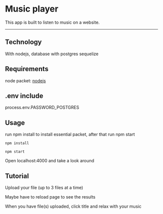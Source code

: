 # Music player
This app is built to listen to music on a website. 
___
## Technology
With nodejs, database with postgres sequelize

## Requirements
node packet: [nodejs](https://nodejs.org/en/)

## .env include
process.env.PASSWORD_POSTGRES

## Usage
run npm install to install essential packet, after that run npm start
```
npm install

npm start
```

Open localhost:4000 and take a look around  

## Tutorial
Upload your file (up to 3 files at a time)

Maybe have to reload page to see the results

When you have file(s) uploaded, click title and relax with your music

